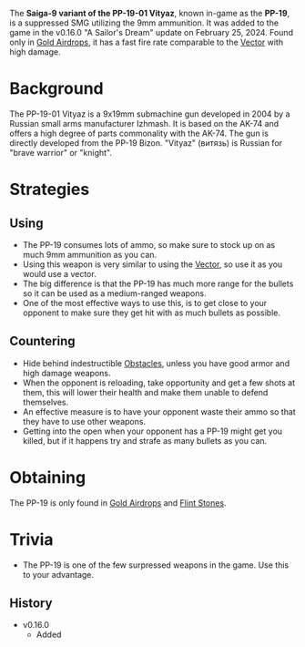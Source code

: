 The **Saiga-9 variant of the PP-19-01 Vityaz**, known in-game as the **PP-19**, is a suppressed SMG utilizing the 9mm ammunition. It was added to the game in the v0.16.0 "A Sailor's Dream" update on February 25, 2024. Found only in [Gold Airdrops](/obstacles/airdrops), it has a fast fire rate comparable to the [Vector](/weapons/guns/vector) with high damage.

# Background 
The PP-19-01 Vityaz is a 9x19mm submachine gun developed in 2004 by a Russian small arms manufacturer Izhmash. It is based on the AK-74 and offers a high degree of parts commonality with the AK-74. The gun is directly developed from the PP-19 Bizon. "Vityaz" (витязь) is Russian for "brave warrior" or "knight".

# Strategies

## Using
- The PP-19 consumes lots of ammo, so make sure to stock up on as much 9mm ammunition as you can. 
- Using this weapon is very similar to using the [Vector](/weapons/guns/vector), so use it as you would use a vector. 
- The big difference is that the PP-19 has much more range for the bullets so it can be used as a medium-ranged weapons. 
- One of the most effective ways to use this, is to get close to your opponent to make sure they get hit with as much bullets as possible.

## Countering 
- Hide behind indestructible [Obstacles](/obstacles), unless you have good armor and high damage weapons.
- When the opponent is reloading, take opportunity and get a few shots at them, this will lower their health and make them unable to defend themselves.
- An effective measure is to have your opponent waste their ammo so that they have to use other weapons. 
- Getting into the open when your opponent has a PP-19 might get you killed, but if it happens try and strafe as many bullets as you can.

# Obtaining
The PP-19 is only found in [Gold Airdrops](/obstacles/airdrops) and [Flint Stones](/obstacles/flint_stone).

# Trivia
- The PP-19 is one of the few surpressed weapons in the game. Use this to your advantage.

## History
- v0.16.0
  - Added 
